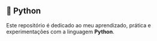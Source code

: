 ## 🐍 Python

Este repositório é dedicado ao meu aprendizado, prática e experimentações com a linguagem **Python**.
